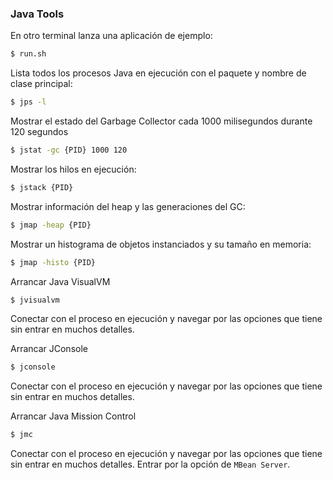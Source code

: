 ### Java Tools

En otro terminal lanza una aplicación de ejemplo:

```bash
$ run.sh
```

Lista todos los procesos Java en ejecución con el paquete y nombre de clase principal:

```bash
$ jps -l
```

Mostrar el estado del Garbage Collector cada 1000 milisegundos durante 120 segundos

```bash
$ jstat -gc {PID} 1000 120
```

Mostrar los hilos en ejecución:

```bash
$ jstack {PID}
```

Mostrar información del heap y las generaciones del GC:

```bash
$ jmap -heap {PID}
```

Mostrar un histograma de objetos instanciados y su tamaño en memoria:

```bash
$ jmap -histo {PID}
```

Arrancar Java VisualVM

```bash
$ jvisualvm
```

Conectar con el proceso en ejecución y navegar por las opciones que tiene sin entrar en muchos detalles.

Arrancar JConsole

```bash
$ jconsole
```

Conectar con el proceso en ejecución y navegar por las opciones que tiene sin entrar en muchos detalles.


Arrancar Java Mission Control

```bash
$ jmc
```

Conectar con el proceso en ejecución y navegar por las opciones que tiene sin entrar en muchos detalles.
Entrar por la opción de `MBean Server`.



